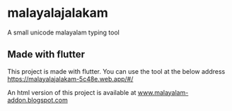 # malayalajalakam

A small unicode malayalam typing tool

## Made with flutter

This project is made with flutter. You can use the tool at the below address
https://malayalajalakam-5c48e.web.app/#/

An html version of this project is available at
www.malayalam-addon.blogspot.com

